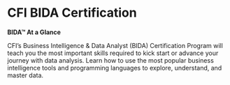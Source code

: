 # CFI BIDA Certification
**BIDA™ At a Glance**

CFI’s Business Intelligence & Data Analyst (BIDA) Certification Program will teach you the most important skills required to kick start or advance your journey with data analysis. Learn how to use the most popular business intelligence tools and programming languages to explore, understand, and master data.
